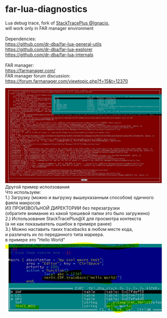 # far-lua-diagnostics
Lua debug trace, fork of <a href="https://github.com/ignacio/StackTracePlus">StackTracePlus @Ignacio</a>,<br />
will work only in FAR manager environment<br /><br />
Dependencies:<br />
https://github.com/dr-dba/far-lua-general-utils<br />
https://github.com/dr-dba/far-lua-explorer<br />
https://github.com/dr-dba/far-lua-internals<br />
<br />
FAR manager:<br />
https://farmanager.com/<br />
FAR manager forum discussion:<br />
https://forum.farmanager.com/viewtopic.php?f=15&t=12370<br />

<img src="StackTracePlusPlus-@Xer0X.jpg" />
<br />
Другой пример исползования<br />
Что используем:<br />
1.) Загрузку (можно и выгрузку вышеуказанным способом) одичного фаяла макросов<br />
ИЗ ПРОИЗВОЛьНОЙ ДИРЕКТОРИИ без перезагрузки<br />
(обратите внимание из какой трешевой папки это было загружено)<br />
2.) Использование StackTracePlus@Х для просмотра контекста <br />
(a не как показыватель ошибок в примере ранее)<br />
3.) Можно наставить таких tracebacks в любом месте кода, <br />
и различать их по переданного типа маркера.<br />
в примере это "Hello World"<br />

<img src="stp@x.JPG" />
